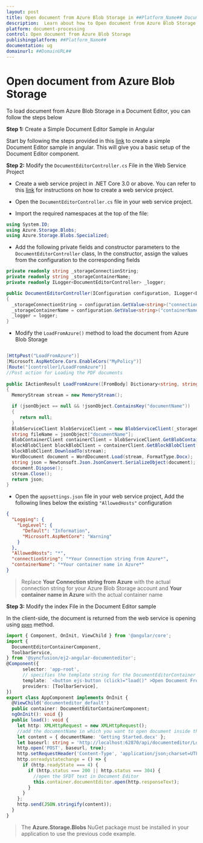 ```yaml
---
layout: post
title: Open document from Azure Blob Storage in ##Platform_Name## Document editor control | Syncfusion
description:  Learn about how to Open document from Azure Blob Storage in ##Platform_Name## Document editor control of Syncfusion Essential JS 2 and more details.
platform: document-processing
control: Open document from Azure Blob Storage
publishingplatform: ##Platform_Name##
documentation: ug
domainurl: ##DomainURL##
---
```


# Open document from Azure Blob Storage

To load document from Azure Blob Storage in a Document Editor, you can follow the steps below

**Step 1:** Create a Simple Document Editor Sample in Angular

Start by following the steps provided in this [link](../getting-started) to create a simple Document Editor sample in angular. This will give you a basic setup of the Document Editor component. 

**Step 2:** Modify the `DocumentEditorController.cs` File in the Web Service Project

* Create a web service project in .NET Core 3.0 or above. You can refer to this [link](../web-services-overview) for instructions on how to create a web service project.

* Open the `DocumentEditorController.cs` file in your web service project.

* Import the required namespaces at the top of the file:

```csharp
using System.IO;
using Azure.Storage.Blobs;
using Azure.Storage.Blobs.Specialized;
```

* Add the following private fields and constructor parameters to the `DocumentEditorController` class, In the constructor, assign the values from the configuration to the corresponding fields


```csharp
private readonly string _storageConnectionString;
private readonly string _storageContainerName;
private readonly ILogger<DocumentEditorController> _logger;

public DocumentEditorController(IConfiguration configuration, ILogger<DocumentEditorController> logger)
{
  _storageConnectionString = configuration.GetValue<string>("connectionString");
  _storageContainerName = configuration.GetValue<string>("containerName");
  _logger = logger;
}
```

* Modify the `LoadFromAzure()` method to load the document from  Azure Blob Storage

```csharp

[HttpPost("LoadFromAzure")]
[Microsoft.AspNetCore.Cors.EnableCors("MyPolicy")]
[Route("[controller]/LoadFromAzure")]
//Post action for Loading the PDF documents 
  
public IActionResult LoadFromAzure([FromBody] Dictionary<string, string> jsonObject)
{
  MemoryStream stream = new MemoryStream();

  if (jsonObject == null && !jsonObject.ContainsKey("documentName"))
  {
     return null;
  }
  BlobServiceClient blobServiceClient = new BlobServiceClient(_storageConnectionString);
  string fileName = jsonObject["documentName"];
  BlobContainerClient containerClient = blobServiceClient.GetBlobContainerClient(_storageContainerName);
  BlockBlobClient blockBlobClient = containerClient.GetBlockBlobClient(fileName);
  blockBlobClient.DownloadTo(stream);
  WordDocument document = WordDocument.Load(stream, FormatType.Docx);
  string json = Newtonsoft.Json.JsonConvert.SerializeObject(document);
  document.Dispose();
  stream.Close();
  return json;
}
```

* Open the `appsettings.json` file in your web service project, Add the following lines below the existing `"AllowedHosts"` configuration

```json
{
  "Logging": {
    "LogLevel": {
      "Default": "Information",
      "Microsoft.AspNetCore": "Warning"
    }
  },
  "AllowedHosts": "*",
  "connectionString": "*Your Connection string from Azure*",
  "containerName": "*Your container name in Azure*"
}
```

> Replace **Your Connection string from Azure** with the actual connection string for your Azure Blob Storage account and **Your container name in Azure** with the actual container name 

**Step 3:**  Modify the index File in the Document Editor sample

In the client-side, the document is returned from the web service is opening using [`open`](https://ej2.syncfusion.com/angular/documentation/api/document-editor#open) method.

```typescript
import { Component, OnInit, ViewChild } from '@angular/core';
import {
  DocumentEditorContainerComponent,
  ToolbarService,
} from '@syncfusion/ej2-angular-documenteditor';
@Component({
      selector: 'app-root',
      // specifies the template string for the DocumentEditorContainer component
      template: `<button ejs-button (click)="load()" >Open Document From Azure Blob Storage</button><ejs-documenteditorcontainer #documenteditor_default serviceUrl="http://localhost:62870/api/documenteditor/" height="600px" style="display:block" [enableToolbar]=true> </ejs-documenteditorcontainer>`,
      providers: [ToolbarService],
})
export class AppComponent implements OnInit {
  @ViewChild('documenteditor_default')
  public container: DocumentEditorContainerComponent;
  ngOnInit(): void {}
  public load(): void {
    let http: XMLHttpRequest = new XMLHttpRequest();
    //add the documentName in which you want to open document inside the documentName
    let content = { documentName: 'Getting Started.docx' };
    let baseurl: string = 'http://localhost:62870/api/documenteditor/LoadFromAzure';
    http.open('POST', baseurl, true);
    http.setRequestHeader('Content-Type', 'application/json;charset=UTF-8');
    http.onreadystatechange = () => {
      if (http.readyState === 4) {
        if (http.status === 200 || http.status === 304) {
          //open the SFDT text in Document Editor
          this.container.documentEditor.open(http.responseText);
        }
      }
    };
    http.send(JSON.stringify(content));
  }
}
```

> The **Azure.Storage.Blobs** NuGet package must be installed in your application to use the previous code example.